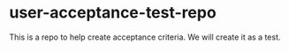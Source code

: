 # user-acceptance-test-repo
This is a repo to help create acceptance criteria. We will create it as a test.
